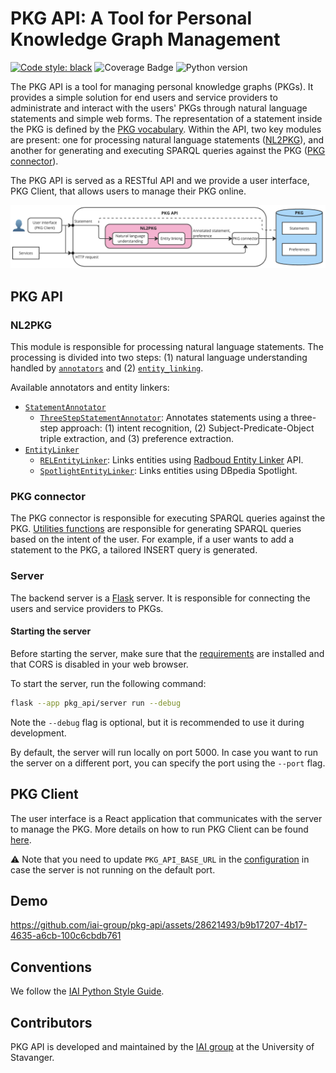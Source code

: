 # PKG API: A Tool for Personal Knowledge Graph Management

[![Code style: black](https://img.shields.io/badge/code%20style-black-000000.svg)](https://github.com/psf/black)
![Coverage Badge](https://img.shields.io/endpoint?url=https://gist.githubusercontent.com/NoB0/8446f35dc373966dc971fb9237483cce/raw/coverage.pkg-api.main.json)
![Python version](https://img.shields.io/badge/python-3.9-blue)

The PKG API is a tool for managing personal knowledge graphs (PKGs). It provides a simple solution for end users and service providers to administrate and interact with the users' PKGs through natural language statements and simple web forms.
The representation of a statement inside the PKG is defined by the [PKG vocabulary](http://w3id.org/pkg/).
Within the API, two key modules are present: one for processing natural language statements ([NL2PKG](#nl2pkg)), and another for generating and executing SPARQL queries against the PKG ([PKG connector](#pkg-connector)).

The PKG API is served as a RESTful API and we provide a user interface, PKG Client, that allows users to manage their PKG online.

![Overview](docs/source/_static/PKG_API_overview.png)

## PKG API

### NL2PKG

This module is responsible for processing natural language statements. The processing is divided into two steps: (1) natural language understanding handled by [`annotators`](pkg_api/nl_to_pkg/annotators) and (2) [`entity_linking`](pkg_api/nl_to_pkg/entity_linking).

Available annotators and entity linkers:

  * [`StatementAnnotator`](pkg_api/nl_to_pkg/annotators/annotator.py)
    - [`ThreeStepStatementAnnotator`](pkg_api/nl_to_pkg/annotators/three_step_annotator.py): Annotates statements using a three-step approach: (1) intent recognition, (2) Subject-Predicate-Object triple extraction, and (3) preference extraction.
  * [`EntityLinker`](pkg_api/nl_to_pkg/entity_linking/entity_linker.py)
    - [`RELEntityLinker`](pkg_api/nl_to_pkg/entity_linking/rel_entity_linking.py): Links entities using [Radboud Entity Linker](https://rel.readthedocs.io/en/latest/) API.
    - [`SpotlightEntityLinker`](pkg_api/nl_to_pkg/entity_linking/spotlight_entity_linker.py): Links entities using DBpedia Spotlight.

### PKG connector

The PKG connector is responsible for executing SPARQL queries against the PKG.
[Utilities functions](pkg_api/utils.py) are responsible for generating SPARQL queries based on the intent of the user. For example, if a user wants to add a statement to the PKG, a tailored INSERT query is generated.

### Server

The backend server is a [Flask](https://flask.palletsprojects.com/en/3.0.x/) server. It is responsible for connecting the users and service providers to PKGs.

#### Starting the server

Before starting the server, make sure that the [requirements](requirements.txt) are installed and that CORS is disabled in your web browser.

To start the server, run the following command:

```bash
flask --app pkg_api/server run --debug
```

Note the `--debug` flag is optional, but it is recommended to use it during development.

By default, the server will run locally on port 5000. In case you want to run the server on a different port, you can specify the port using the `--port` flag.

## PKG Client

The user interface is a React application that communicates with the server to manage the PKG. More details on how to run PKG Client can be found [here](pkg-client/README.md).

:warning: Note that you need to update `PKG_API_BASE_URL` in the [configuration](pkg_client/public/config.json) in case the server is not running on the default port.

## Demo

https://github.com/iai-group/pkg-api/assets/28621493/b9b17207-4b17-4635-a6cb-100c6cbdb761

## Conventions

We follow the [IAI Python Style Guide](https://github.com/iai-group/styleguide/tree/main/python).

## Contributors

PKG API is developed and maintained by the [IAI group](https://iai.group/) at the University of Stavanger.
